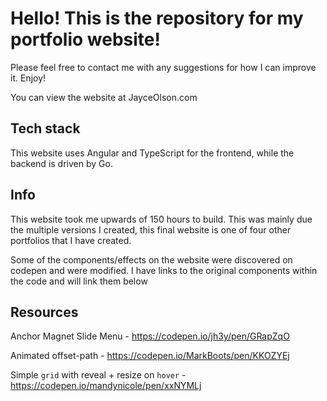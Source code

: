 # Hello! This is the repository for my portfolio website!

Please feel free to contact me with any suggestions for how I can improve it. Enjoy!

You can view the website at JayceOlson.com

## Tech stack

This website uses Angular and TypeScript for the frontend, while the backend is driven by Go.

## Info

This website took me upwards of 150 hours to build. This was mainly due the multiple versions I created, this final website is one of four other portfolios that
I have created.

Some of the components/effects on the website were discovered on codepen and were modified. I have links to the original components within the code and will link them
below

## Resources

Anchor Magnet Slide Menu - https://codepen.io/jh3y/pen/GRapZqO

Animated offset-path - https://codepen.io/MarkBoots/pen/KKOZYEj

Simple `grid` with reveal + resize on `hover` - https://codepen.io/mandynicole/pen/xxNYMLj
